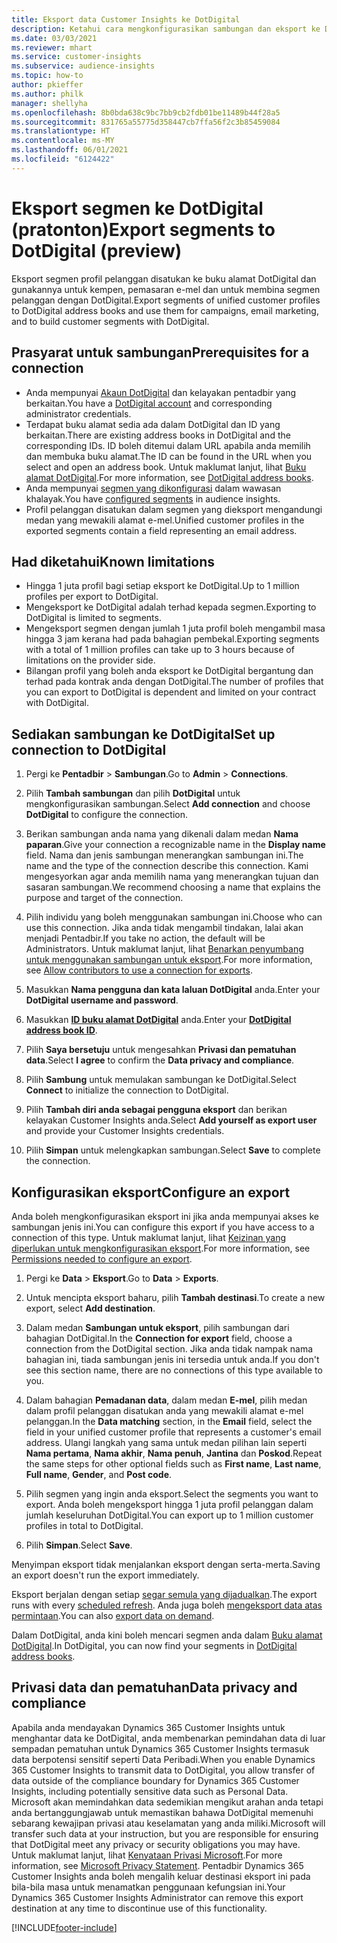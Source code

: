 ```yaml
---
title: Eksport data Customer Insights ke DotDigital
description: Ketahui cara mengkonfigurasikan sambungan dan eksport ke DotDigital.
ms.date: 03/03/2021
ms.reviewer: mhart
ms.service: customer-insights
ms.subservice: audience-insights
ms.topic: how-to
author: pkieffer
ms.author: philk
manager: shellyha
ms.openlocfilehash: 8b0bda638c9bc7bb9cb2fdb01be11489b44f28a5
ms.sourcegitcommit: 831765a55775d358447cb7ffa56f2c3b85459084
ms.translationtype: HT
ms.contentlocale: ms-MY
ms.lasthandoff: 06/01/2021
ms.locfileid: "6124422"
---
```

# <a name="export-segments-to-dotdigital-preview"></a><span data-ttu-id="e6ee1-103">Eksport segmen ke DotDigital (pratonton)</span><span class="sxs-lookup"><span data-stu-id="e6ee1-103">Export segments to DotDigital (preview)</span></span>

<span data-ttu-id="e6ee1-104">Eksport segmen profil pelanggan disatukan ke buku alamat DotDigital dan gunakannya untuk kempen, pemasaran e-mel dan untuk membina segmen pelanggan dengan DotDigital.</span><span class="sxs-lookup"><span data-stu-id="e6ee1-104">Export segments of unified customer profiles to DotDigital address books and use them for campaigns, email marketing, and to build customer segments with DotDigital.</span></span> 

## <a name="prerequisites-for-a-connection"></a><span data-ttu-id="e6ee1-105">Prasyarat untuk sambungan</span><span class="sxs-lookup"><span data-stu-id="e6ee1-105">Prerequisites for a connection</span></span>

-   <span data-ttu-id="e6ee1-106">Anda mempunyai [Akaun DotDigital](https://dotdigital.com/) dan kelayakan pentadbir yang berkaitan.</span><span class="sxs-lookup"><span data-stu-id="e6ee1-106">You have a [DotDigital account](https://dotdigital.com/) and corresponding administrator credentials.</span></span>
-   <span data-ttu-id="e6ee1-107">Terdapat buku alamat sedia ada dalam DotDigital dan ID yang berkaitan.</span><span class="sxs-lookup"><span data-stu-id="e6ee1-107">There are existing address books in DotDigital and the corresponding IDs.</span></span> <span data-ttu-id="e6ee1-108">ID boleh ditemui dalam URL apabila anda memilih dan membuka buku alamat.</span><span class="sxs-lookup"><span data-stu-id="e6ee1-108">The ID can be found in the URL when you select and open an address book.</span></span> <span data-ttu-id="e6ee1-109">Untuk maklumat lanjut, lihat [Buku alamat DotDigital](https://support.dotdigital.com/hc/articles/212211968-Creating-an-address-book).</span><span class="sxs-lookup"><span data-stu-id="e6ee1-109">For more information, see [DotDigital address books](https://support.dotdigital.com/hc/articles/212211968-Creating-an-address-book).</span></span>
-   <span data-ttu-id="e6ee1-110">Anda mempunyai [segmen yang dikonfigurasi](segments.md) dalam wawasan khalayak.</span><span class="sxs-lookup"><span data-stu-id="e6ee1-110">You have [configured segments](segments.md) in audience insights.</span></span>
-   <span data-ttu-id="e6ee1-111">Profil pelanggan disatukan dalam segmen yang dieksport mengandungi medan yang mewakili alamat e-mel.</span><span class="sxs-lookup"><span data-stu-id="e6ee1-111">Unified customer profiles in the exported segments contain a field representing an email address.</span></span>

## <a name="known-limitations"></a><span data-ttu-id="e6ee1-112">Had diketahui</span><span class="sxs-lookup"><span data-stu-id="e6ee1-112">Known limitations</span></span>

- <span data-ttu-id="e6ee1-113">Hingga 1 juta profil bagi setiap eksport ke DotDigital.</span><span class="sxs-lookup"><span data-stu-id="e6ee1-113">Up to 1 million profiles per export to DotDigital.</span></span>
- <span data-ttu-id="e6ee1-114">Mengeksport ke DotDigital adalah terhad kepada segmen.</span><span class="sxs-lookup"><span data-stu-id="e6ee1-114">Exporting to DotDigital is limited to segments.</span></span>
- <span data-ttu-id="e6ee1-115">Mengeksport segmen dengan jumlah 1 juta profil boleh mengambil masa hingga 3 jam kerana had pada bahagian pembekal.</span><span class="sxs-lookup"><span data-stu-id="e6ee1-115">Exporting segments with a total of 1 million profiles can take up to 3 hours because of limitations on the provider side.</span></span> 
- <span data-ttu-id="e6ee1-116">Bilangan profil yang boleh anda eksport ke DotDigital bergantung dan terhad pada kontrak anda dengan DotDigital.</span><span class="sxs-lookup"><span data-stu-id="e6ee1-116">The number of profiles that you can export to DotDigital is dependent and limited on your contract with DotDigital.</span></span>

## <a name="set-up-connection-to-dotdigital"></a><span data-ttu-id="e6ee1-117">Sediakan sambungan ke DotDigital</span><span class="sxs-lookup"><span data-stu-id="e6ee1-117">Set up connection to DotDigital</span></span>

1. <span data-ttu-id="e6ee1-118">Pergi ke **Pentadbir** > **Sambungan**.</span><span class="sxs-lookup"><span data-stu-id="e6ee1-118">Go to **Admin** > **Connections**.</span></span>

1. <span data-ttu-id="e6ee1-119">Pilih **Tambah sambungan** dan pilih **DotDigital** untuk mengkonfigurasikan sambungan.</span><span class="sxs-lookup"><span data-stu-id="e6ee1-119">Select **Add connection** and choose **DotDigital** to configure the connection.</span></span>

1. <span data-ttu-id="e6ee1-120">Berikan sambungan anda nama yang dikenali dalam medan **Nama paparan**.</span><span class="sxs-lookup"><span data-stu-id="e6ee1-120">Give your connection a recognizable name in the **Display name** field.</span></span> <span data-ttu-id="e6ee1-121">Nama dan jenis sambungan menerangkan sambungan ini.</span><span class="sxs-lookup"><span data-stu-id="e6ee1-121">The name and the type of the connection describe this connection.</span></span> <span data-ttu-id="e6ee1-122">Kami mengesyorkan agar anda memilih nama yang menerangkan tujuan dan sasaran sambungan.</span><span class="sxs-lookup"><span data-stu-id="e6ee1-122">We recommend choosing a name that explains the purpose and target of the connection.</span></span>

1. <span data-ttu-id="e6ee1-123">Pilih individu yang boleh menggunakan sambungan ini.</span><span class="sxs-lookup"><span data-stu-id="e6ee1-123">Choose who can use this connection.</span></span> <span data-ttu-id="e6ee1-124">Jika anda tidak mengambil tindakan, lalai akan menjadi Pentadbir.</span><span class="sxs-lookup"><span data-stu-id="e6ee1-124">If you take no action, the default will be Administrators.</span></span> <span data-ttu-id="e6ee1-125">Untuk maklumat lanjut, lihat [Benarkan penyumbang untuk menggunakan sambungan untuk eksport](connections.md#allow-contributors-to-use-a-connection-for-exports).</span><span class="sxs-lookup"><span data-stu-id="e6ee1-125">For more information, see [Allow contributors to use a connection for exports](connections.md#allow-contributors-to-use-a-connection-for-exports).</span></span>

1. <span data-ttu-id="e6ee1-126">Masukkan **Nama pengguna dan kata laluan DotDigital** anda.</span><span class="sxs-lookup"><span data-stu-id="e6ee1-126">Enter your **DotDigital username and password**.</span></span>

1. <span data-ttu-id="e6ee1-127">Masukkan **[ID buku alamat DotDigital](https://support.dotdigital.com/hc/articles/212211968-Creating-an-address-book)** anda.</span><span class="sxs-lookup"><span data-stu-id="e6ee1-127">Enter your **[DotDigital address book ID](https://support.dotdigital.com/hc/articles/212211968-Creating-an-address-book)**.</span></span>

1. <span data-ttu-id="e6ee1-128">Pilih **Saya bersetuju** untuk mengesahkan **Privasi dan pematuhan data**.</span><span class="sxs-lookup"><span data-stu-id="e6ee1-128">Select **I agree** to confirm the **Data privacy and compliance**.</span></span>

1. <span data-ttu-id="e6ee1-129">Pilih **Sambung** untuk memulakan sambungan ke DotDigital.</span><span class="sxs-lookup"><span data-stu-id="e6ee1-129">Select **Connect** to initialize the connection to DotDigital.</span></span>

1. <span data-ttu-id="e6ee1-130">Pilih **Tambah diri anda sebagai pengguna eksport** dan berikan kelayakan Customer Insights anda.</span><span class="sxs-lookup"><span data-stu-id="e6ee1-130">Select **Add yourself as export user** and provide your Customer Insights credentials.</span></span>

1. <span data-ttu-id="e6ee1-131">Pilih **Simpan** untuk melengkapkan sambungan.</span><span class="sxs-lookup"><span data-stu-id="e6ee1-131">Select **Save** to complete the connection.</span></span> 

## <a name="configure-an-export"></a><span data-ttu-id="e6ee1-132">Konfigurasikan eksport</span><span class="sxs-lookup"><span data-stu-id="e6ee1-132">Configure an export</span></span>

<span data-ttu-id="e6ee1-133">Anda boleh mengkonfigurasikan eksport ini jika anda mempunyai akses ke sambungan jenis ini.</span><span class="sxs-lookup"><span data-stu-id="e6ee1-133">You can configure this export if you have access to a connection of this type.</span></span> <span data-ttu-id="e6ee1-134">Untuk maklumat lanjut, lihat [Keizinan yang diperlukan untuk mengkonfigurasikan eksport](export-destinations.md#set-up-a-new-export).</span><span class="sxs-lookup"><span data-stu-id="e6ee1-134">For more information, see [Permissions needed to configure an export](export-destinations.md#set-up-a-new-export).</span></span>

1. <span data-ttu-id="e6ee1-135">Pergi ke **Data** > **Eksport**.</span><span class="sxs-lookup"><span data-stu-id="e6ee1-135">Go to **Data** > **Exports**.</span></span>

1. <span data-ttu-id="e6ee1-136">Untuk mencipta eksport baharu, pilih **Tambah destinasi**.</span><span class="sxs-lookup"><span data-stu-id="e6ee1-136">To create a new export, select **Add destination**.</span></span>

1. <span data-ttu-id="e6ee1-137">Dalam medan **Sambungan untuk eksport**, pilih sambungan dari bahagian DotDigital.</span><span class="sxs-lookup"><span data-stu-id="e6ee1-137">In the **Connection for export** field, choose a connection from the DotDigital section.</span></span> <span data-ttu-id="e6ee1-138">Jika anda tidak nampak nama bahagian ini, tiada sambungan jenis ini tersedia untuk anda.</span><span class="sxs-lookup"><span data-stu-id="e6ee1-138">If you don't see this section name, there are no connections of this type available to you.</span></span>


1. <span data-ttu-id="e6ee1-139">Dalam bahagian **Pemadanan data**, dalam medan **E-mel**, pilih medan dalam profil pelanggan disatukan anda yang mewakili alamat e-mel pelanggan.</span><span class="sxs-lookup"><span data-stu-id="e6ee1-139">In the **Data matching** section, in the **Email** field, select the field in your unified customer profile that represents a customer's email address.</span></span> <span data-ttu-id="e6ee1-140">Ulangi langkah yang sama untuk medan pilihan lain seperti **Nama pertama**, **Nama akhir**, **Nama penuh**, **Jantina** dan **Poskod**.</span><span class="sxs-lookup"><span data-stu-id="e6ee1-140">Repeat the same steps for other optional fields such as **First name**, **Last name**, **Full name**, **Gender**, and **Post code**.</span></span>

1. <span data-ttu-id="e6ee1-141">Pilih segmen yang ingin anda eksport.</span><span class="sxs-lookup"><span data-stu-id="e6ee1-141">Select the segments you want to export.</span></span> <span data-ttu-id="e6ee1-142">Anda boleh mengeksport hingga 1 juta profil pelanggan dalam jumlah keseluruhan DotDigital.</span><span class="sxs-lookup"><span data-stu-id="e6ee1-142">You can export up to 1 million customer profiles in total to DotDigital.</span></span>

1. <span data-ttu-id="e6ee1-143">Pilih **Simpan**.</span><span class="sxs-lookup"><span data-stu-id="e6ee1-143">Select **Save**.</span></span>

<span data-ttu-id="e6ee1-144">Menyimpan eksport tidak menjalankan eksport dengan serta-merta.</span><span class="sxs-lookup"><span data-stu-id="e6ee1-144">Saving an export doesn't run the export immediately.</span></span>

<span data-ttu-id="e6ee1-145">Eksport berjalan dengan setiap [segar semula yang dijadualkan](system.md#schedule-tab).</span><span class="sxs-lookup"><span data-stu-id="e6ee1-145">The export runs with every [scheduled refresh](system.md#schedule-tab).</span></span> <span data-ttu-id="e6ee1-146">Anda juga boleh [mengeksport data atas permintaan](export-destinations.md#run-exports-on-demand).</span><span class="sxs-lookup"><span data-stu-id="e6ee1-146">You can also [export data on demand](export-destinations.md#run-exports-on-demand).</span></span> 
 
<span data-ttu-id="e6ee1-147">Dalam DotDigital, anda kini boleh mencari segmen anda dalam [Buku alamat DotDigital](https://support.dotdigital.com/hc/articles/212211968-Creating-an-address-book).</span><span class="sxs-lookup"><span data-stu-id="e6ee1-147">In DotDigital, you can now find your segments in [DotDigital address books](https://support.dotdigital.com/hc/articles/212211968-Creating-an-address-book).</span></span>


## <a name="data-privacy-and-compliance"></a><span data-ttu-id="e6ee1-148">Privasi data dan pematuhan</span><span class="sxs-lookup"><span data-stu-id="e6ee1-148">Data privacy and compliance</span></span>

<span data-ttu-id="e6ee1-149">Apabila anda mendayakan Dynamics 365 Customer Insights untuk menghantar data ke DotDigital, anda membenarkan pemindahan data di luar sempadan pematuhan untuk Dynamics 365 Customer Insights termasuk data berpotensi sensitif seperti Data Peribadi.</span><span class="sxs-lookup"><span data-stu-id="e6ee1-149">When you enable Dynamics 365 Customer Insights to transmit data to DotDigital, you allow transfer of data outside of the compliance boundary for Dynamics 365 Customer Insights, including potentially sensitive data such as Personal Data.</span></span> <span data-ttu-id="e6ee1-150">Microsoft akan memindahkan data sedemikian mengikut arahan anda tetapi anda bertanggungjawab untuk memastikan bahawa DotDigital memenuhi sebarang kewajipan privasi atau keselamatan yang anda miliki.</span><span class="sxs-lookup"><span data-stu-id="e6ee1-150">Microsoft will transfer such data at your instruction, but you are responsible for ensuring that DotDigital meet any privacy or security obligations you may have.</span></span> <span data-ttu-id="e6ee1-151">Untuk maklumat lanjut, lihat [Kenyataan Privasi Microsoft](https://go.microsoft.com/fwlink/?linkid=396732).</span><span class="sxs-lookup"><span data-stu-id="e6ee1-151">For more information, see [Microsoft Privacy Statement](https://go.microsoft.com/fwlink/?linkid=396732).</span></span>
<span data-ttu-id="e6ee1-152">Pentadbir Dynamics 365 Customer Insights anda boleh mengalih keluar destinasi eksport ini pada bila-bila masa untuk menamatkan penggunaan kefungsian ini.</span><span class="sxs-lookup"><span data-stu-id="e6ee1-152">Your Dynamics 365 Customer Insights Administrator can remove this export destination at any time to discontinue use of this functionality.</span></span>


[!INCLUDE[footer-include](../includes/footer-banner.md)]
